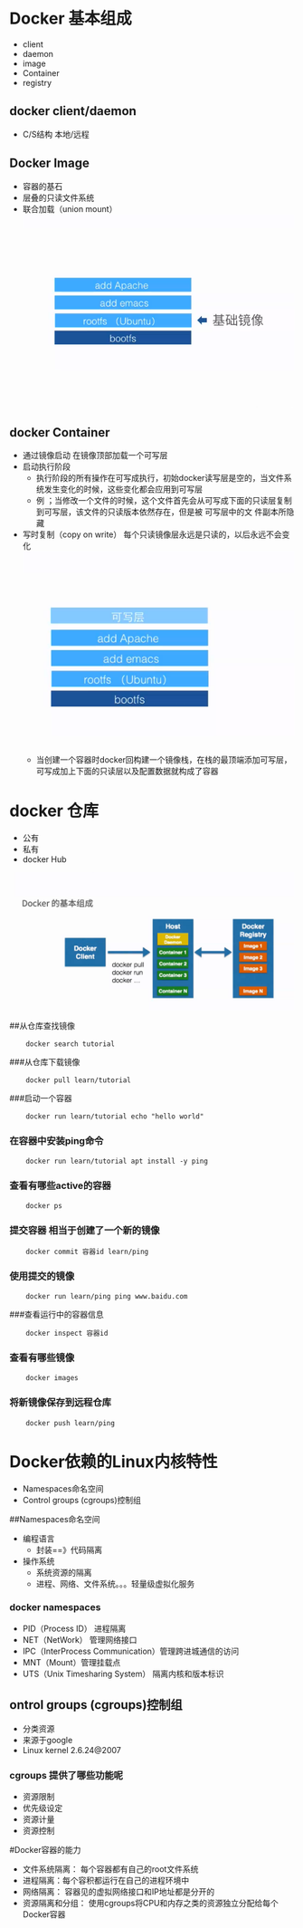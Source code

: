 # Docker 基本组成

* client
* daemon
* image
* Container
* registry

## docker client/daemon
* C/S结构
本地/远程

## Docker Image
* 容器的基石
* 层叠的只读文件系统
* 联合加载（union mount）
![](.docker的基本组成_images/b833ed6e.png)

## docker Container

* 通过镜像启动  在镜像顶部加载一个可写层
* 启动执行阶段   
    * 执行阶段的所有操作在可写成执行，初始docker读写层是空的，当文件系统发生变化的时候，这些变化都会应用到可写层
    * 例 ；当修改一个文件的时候，这个文件首先会从可写成下面的只读层复制到可写层，该文件的只读版本依然存在，但是被
    可写层中的文
件副本所隐藏
* 写时复制（copy on write） 每个只读镜像层永远是只读的，以后永远不会变化
![](.docker的基本组成_images/d4048e76.png)
    * 当创建一个容器时docker回构建一个镜像栈，在栈的最顶端添加可写层，可写成加上下面的只读层以及配置数据就构成了容器

# docker 仓库
* 公有
* 私有
* docker Hub


![](.docker的基本组成_images/710f058b.png)


##从仓库查找镜像
```
    docker search tutorial
```
###从仓库下载镜像
```
    docker pull learn/tutorial
```

###启动一个容器
```
    docker run learn/tutorial echo "hello world"
```

### 在容器中安装ping命令
```
    docker run learn/tutorial apt install -y ping
```
### 查看有哪些active的容器
```
    docker ps
```

### 提交容器  相当于创建了一个新的镜像
```
    docker commit 容器id learn/ping
```
### 使用提交的镜像
```
    docker run learn/ping ping www.baidu.com
```
###查看运行中的容器信息
```
    docker inspect 容器id 
```
### 查看有哪些镜像
```
    docker images
```
### 将新镜像保存到远程仓库
```
    docker push learn/ping
```

# Docker依赖的Linux内核特性
* Namespaces命名空间
* Control groups (cgroups)控制组

##Namespaces命名空间

* 编程语言
    * 封装==》代码隔离
* 操作系统
    * 系统资源的隔离 
    * 进程、网络、文件系统。。。轻量级虚拟化服务
### docker namespaces
   * PID（Process ID） 进程隔离
   * NET（NetWork） 管理网络接口
   * IPC（InterProcess Communication）管理跨进城通信的访问
   * MNT（Mount）管理挂载点
   * UTS（Unix Timesharing System） 隔离内核和版本标识
## ontrol groups (cgroups)控制组
   * 分类资源
   * 来源于google
   * Linux kernel 2.6.24@2007
### cgroups  提供了哪些功能呢
   * 资源限制
   * 优先级设定
   * 资源计量
   * 资源控制
   
#Docker容器的能力
   * 文件系统隔离： 每个容器都有自己的root文件系统
   * 进程隔离：每个容积都运行在自己的进程环境中
   * 网络隔离： 容器见的虚拟网络接口和IP地址都是分开的
   * 资源隔离和分组： 使用cgroups将CPU和内存之类的资源独立分配给每个Docker容器


  

